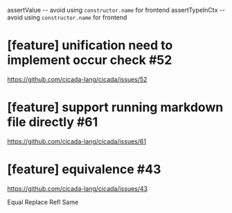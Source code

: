 assertValue -- avoid using `constructor.name` for frontend
assertTypeInCtx -- avoid using `constructor.name` for frontend

# [feature] unification need to implement occur check #52

https://github.com/cicada-lang/cicada/issues/52

# [feature] support running markdown file directly #61

https://github.com/cicada-lang/cicada/issues/61

# [feature] equivalence #43

https://github.com/cicada-lang/cicada/issues/43

Equal
Replace
Refl
Same
